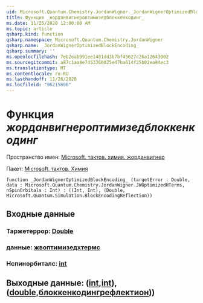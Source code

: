 ```yaml
---
uid: Microsoft.Quantum.Chemistry.JordanWigner._JordanWignerOptimizedBlockEncoding_
title: Функция _жорданвигнероптимизедблоккенкодинг_
ms.date: 11/25/2020 12:00:00 AM
ms.topic: article
qsharp.kind: function
qsharp.namespace: Microsoft.Quantum.Chemistry.JordanWigner
qsharp.name: _JordanWignerOptimizedBlockEncoding_
qsharp.summary: ''
ms.openlocfilehash: 7eb2eab991ee1481dd3b7bf45627c26a12643002
ms.sourcegitcommit: a87c1aa8e7453360025e47ba614f25b02ea84ec3
ms.translationtype: MT
ms.contentlocale: ru-RU
ms.lasthandoff: 11/26/2020
ms.locfileid: "96215696"
---
```

# <a name="_jordanwigneroptimizedblockencoding_-function"></a>Функция _жорданвигнероптимизедблоккенкодинг_

Пространство имен: [Microsoft. тактов. химия. жорданвигнер](xref:Microsoft.Quantum.Chemistry.JordanWigner)

Пакет: [Microsoft. тактов. Химия](https://nuget.org/packages/Microsoft.Quantum.Chemistry)




```qsharp
function _JordanWignerOptimizedBlockEncoding_ (targetError : Double, data : Microsoft.Quantum.Chemistry.JordanWigner.JWOptimizedHTerms, nSpinOrbitals : Int) : ((Int, Int), (Double, Microsoft.Quantum.Simulation.BlockEncodingReflection))
```


## <a name="input"></a>Входные данные

### <a name="targeterror--double"></a>Таржетеррор: [Double](xref:microsoft.quantum.lang-ref.double)




### <a name="data--jwoptimizedhterms"></a>данные: [жвоптимизедхтермс](xref:Microsoft.Quantum.Chemistry.JordanWigner.JWOptimizedHTerms)




### <a name="nspinorbitals--int"></a>Нспинорбиталс: [int](xref:microsoft.quantum.lang-ref.int)





## <a name="output--intintdoubleblockencodingreflection"></a>Выходные данные: ([int](xref:microsoft.quantum.lang-ref.int),[int](xref:microsoft.quantum.lang-ref.int)), ([double](xref:microsoft.quantum.lang-ref.double),[блоккенкодингрефлектион](xref:Microsoft.Quantum.Simulation.BlockEncodingReflection)))

